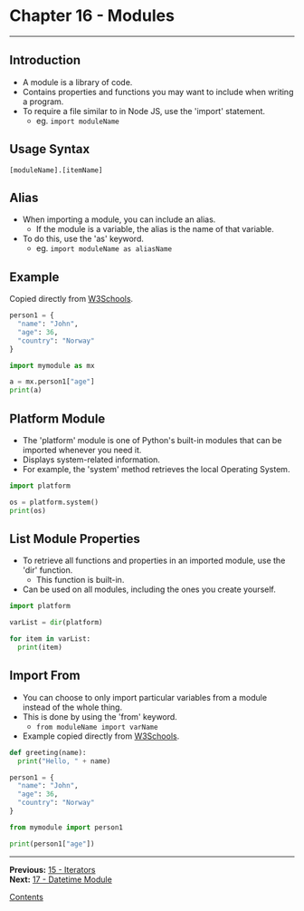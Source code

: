 # Chapter 16 - Modules

---

## Introduction
* A module is a library of code.
* Contains properties and functions you may want to include when writing a program.
* To require a file similar to in Node JS, use the 'import' statement.
	* eg. `import moduleName`

## Usage Syntax

`[moduleName].[itemName]`

## Alias
* When importing a module, you can include an alias.
	* If the module is a variable, the alias is the name of that variable.
* To do this, use the 'as' keyword.
	* eg. `import moduleName as aliasName`

## Example
Copied directly from [W3Schools](https://www.w3schools.com/python/python_modules.asp).

```python
person1 = {
  "name": "John",
  "age": 36,
  "country": "Norway"
}
```

```python
import mymodule as mx

a = mx.person1["age"]
print(a)
```

## Platform Module
* The 'platform' module is one of Python's built-in modules that can be imported whenever you need it.
* Displays system-related information.
* For example, the 'system' method retrieves the local Operating System.

```python
import platform

os = platform.system()
print(os)
```

## List Module Properties
* To retrieve all functions and properties in an imported module, use the 'dir' function.
	* This function is built-in.
* Can be used on all modules, including the ones you create yourself.

```python
import platform

varList = dir(platform)

for item in varList:
  print(item)
```

## Import From
* You can choose to only import particular variables from a module instead of the whole thing.
* This is done by using the 'from' keyword.
	* `from moduleName import varName`
* Example copied directly from [W3Schools](https://www.w3schools.com/python/python_modules.asp).

```python
def greeting(name):
  print("Hello, " + name)

person1 = {
  "name": "John",
  "age": 36,
  "country": "Norway"
}
```

```python
from mymodule import person1

print(person1["age"])
```

---

**Previous:** [15 - Iterators](./15-iterators.md)  
**Next:** [17 - Datetime Module](./17-datetime.md)

[Contents](./readme.md)
